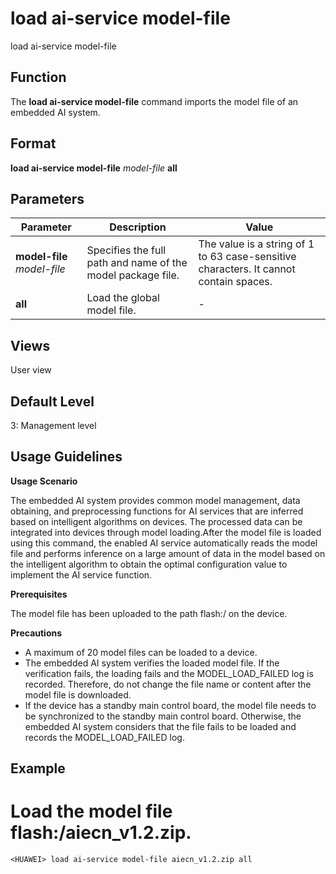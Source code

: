 load ai-service model-file
==========================

load ai-service model-file

Function
--------



The **load ai-service model-file** command imports the model file of an embedded AI system.




Format
------

**load ai-service model-file** *model-file* **all**


Parameters
----------

| Parameter | Description | Value |
| --- | --- | --- |
| **model-file** *model-file* | Specifies the full path and name of the model package file. | The value is a string of 1 to 63 case-sensitive characters. It cannot contain spaces. |
| **all** | Load the global model file. | - |



Views
-----

User view


Default Level
-------------

3: Management level


Usage Guidelines
----------------

**Usage Scenario**

The embedded AI system provides common model management, data obtaining, and preprocessing functions for AI services that are inferred based on intelligent algorithms on devices. The processed data can be integrated into devices through model loading.After the model file is loaded using this command, the enabled AI service automatically reads the model file and performs inference on a large amount of data in the model based on the intelligent algorithm to obtain the optimal configuration value to implement the AI service function.

**Prerequisites**

The model file has been uploaded to the path flash:/ on the device.

**Precautions**

* A maximum of 20 model files can be loaded to a device.
* The embedded AI system verifies the loaded model file. If the verification fails, the loading fails and the MODEL\_LOAD\_FAILED log is recorded. Therefore, do not change the file name or content after the model file is downloaded.
* If the device has a standby main control board, the model file needs to be synchronized to the standby main control board. Otherwise, the embedded AI system considers that the file fails to be loaded and records the MODEL\_LOAD\_FAILED log.

Example
-------

# Load the model file flash:/aiecn\_v1.2.zip.
```
<HUAWEI> load ai-service model-file aiecn_v1.2.zip all

```